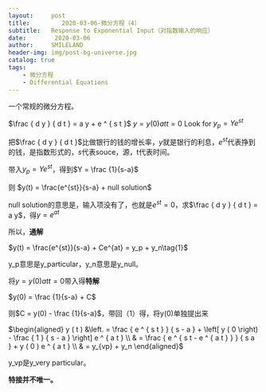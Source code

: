 ```yaml
---
layout:     post
title:         2020-03-06-微分方程（4）
subtitle:   Response to Exponential Input（对指数输入的响应）
date:        2020-03-06
author:     SMILELAND
header-img: img/post-bg-universe.jpg
catalog: true
tags:
    - 微分方程
    - Differential Equations
---
```


一个常规的微分方程。

$\frac { d y } { d t } = a y + e ^ { s t }$
$y = y(0) at t = 0$
Look for $y_p = Ye^{st}$

把$\frac { d y } { d t }$比做银行的钱的增长率，$y$就是银行的利息，$e ^ { s t }$代表挣到的钱，是指数形式的，$s$代表souce，源，t代表时间。

带入$y_p = Ye^{st}$，得到$Y = \frac {1}{s-a}$

则 $y(t) = \frac{e^{st}}{s-a} + null solution$

null solution的意思是，输入项没有了，也就是$e^{st} = 0$，求$\frac { d y } { d t } = a y$，得$y = e^{at}$

所以，**通解**

$y(t) = \frac{e^{st}}{s-a} + Ce^{at} = y_p + y_n\tag{1}$

y_p意思是y_particular，y_n意思是y_null。

将$y = y(0) at t = 0$带入得**特解**

$y(0) = \frac {1}{s-a} + C$

则$C = y(0) - \frac {1}{s-a}$，带回（1）得，将y(0)单独提出来

$\begin{aligned} y ( t ) &\left. = \frac { e ^ { s t } } { s - a } + \left[ y ( 0 \right) - \frac { 1 } { s - a } \right] e ^ { a t } \\ & = \frac { e ^ { s t - e ^ { a t } } } { s a } + y ( 0 ) e ^ { a t } \\ & =  y_{vp} + y_n \end{aligned}$

y_vp是y_very particular。

**特接并不唯一。**